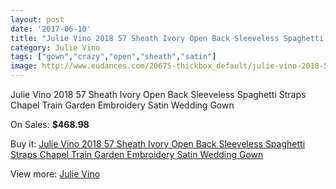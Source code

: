 ```yaml
---
layout: post
date: '2017-06-10'
title: "Julie Vino 2018 57 Sheath Ivory Open Back Sleeveless Spaghetti Straps Chapel Train Garden Embroidery Satin Wedding Gown"
category: Julie Vino
tags: ["gown","crazy","open","sheath","satin"]
image: http://www.eudances.com/20675-thickbox_default/julie-vino-2018-57-sheath-ivory-open-back-sleeveless-spaghetti-straps-chapel-train-garden-embroidery-satin-wedding-gown.jpg
---
```

Julie Vino 2018 57 Sheath Ivory Open Back Sleeveless Spaghetti Straps Chapel Train Garden Embroidery Satin Wedding Gown

On Sales: **$468.98**
<a href="https://www.eudances.com/en/julie-vino/6204-julie-vino-2018-57-sheath-ivory-open-back-sleeveless-spaghetti-straps-chapel-train-garden-embroidery-satin-wedding-gown.html"><amp-img layout="responsive" width="600" height="600" src="//www.eudances.com/20675-thickbox_default/julie-vino-2018-57-sheath-ivory-open-back-sleeveless-spaghetti-straps-chapel-train-garden-embroidery-satin-wedding-gown.jpg" alt="Julie Vino 2018 57 Sheath Ivory Open Back Sleeveless Spaghetti Straps Chapel Train Garden Embroidery Satin Wedding Gown 0" /></a>
<a href="https://www.eudances.com/en/julie-vino/6204-julie-vino-2018-57-sheath-ivory-open-back-sleeveless-spaghetti-straps-chapel-train-garden-embroidery-satin-wedding-gown.html"><amp-img layout="responsive" width="600" height="600" src="//www.eudances.com/20677-thickbox_default/julie-vino-2018-57-sheath-ivory-open-back-sleeveless-spaghetti-straps-chapel-train-garden-embroidery-satin-wedding-gown.jpg" alt="Julie Vino 2018 57 Sheath Ivory Open Back Sleeveless Spaghetti Straps Chapel Train Garden Embroidery Satin Wedding Gown 1" /></a>
<a href="https://www.eudances.com/en/julie-vino/6204-julie-vino-2018-57-sheath-ivory-open-back-sleeveless-spaghetti-straps-chapel-train-garden-embroidery-satin-wedding-gown.html"><amp-img layout="responsive" width="600" height="600" src="//www.eudances.com/20676-thickbox_default/julie-vino-2018-57-sheath-ivory-open-back-sleeveless-spaghetti-straps-chapel-train-garden-embroidery-satin-wedding-gown.jpg" alt="Julie Vino 2018 57 Sheath Ivory Open Back Sleeveless Spaghetti Straps Chapel Train Garden Embroidery Satin Wedding Gown 2" /></a>

Buy it: [Julie Vino 2018 57 Sheath Ivory Open Back Sleeveless Spaghetti Straps Chapel Train Garden Embroidery Satin Wedding Gown](https://www.eudances.com/en/julie-vino/6204-julie-vino-2018-57-sheath-ivory-open-back-sleeveless-spaghetti-straps-chapel-train-garden-embroidery-satin-wedding-gown.html "Julie Vino 2018 57 Sheath Ivory Open Back Sleeveless Spaghetti Straps Chapel Train Garden Embroidery Satin Wedding Gown")

View more: [Julie Vino](https://www.eudances.com/en/100-julie-vino "Julie Vino")